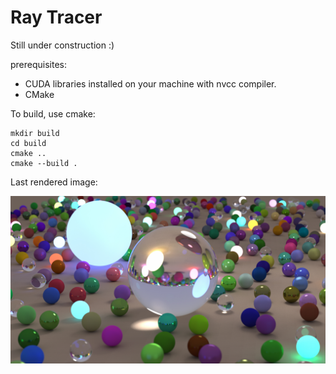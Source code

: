 # Ray Tracer

Still under construction :)

prerequisites:
* CUDA libraries installed on your machine with nvcc compiler.
* CMake

To build, use cmake:

```
mkdir build
cd build
cmake ..
cmake --build .
```

Last rendered image:

![Image Render Example](test.jpg?raw=true "Image Render Example.")
